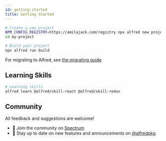 ```yaml
---
id: getting-started
title: Getting Started
---
```


```bash
# Create a new project
NPM_CONFIG_REGISTRY=https://amilajack.com/registry npx alfred new project
cd my-project

# Build your project
npx alfred run build
```

For migrating to Alfred, see [the migrating guide](migrating-to-alfred)

## Learning Skills

```bash
# Learning skills
alfred learn @alfred/skill-react @alfred/skill-redux
```

## Community

All feedback and suggestions are welcome!

- 💬 Join the community on [Spectrum](https://spectrum.chat/alfred)
- 📣 Stay up to date on new features and announcements on [@alfredpkg](https://twitter.com/alfredpkg).
